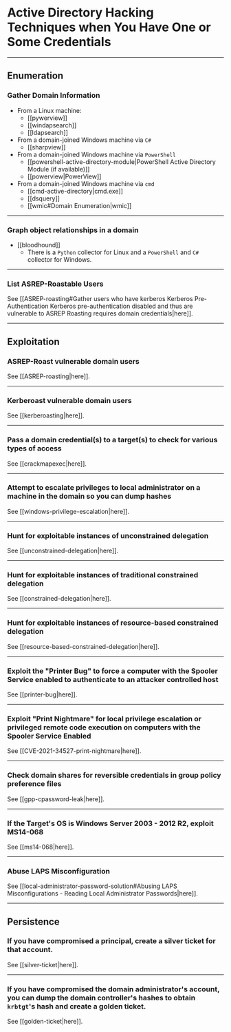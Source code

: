 # Active Directory Hacking Techniques when You Have One or Some Credentials

---

## Enumeration

### Gather Domain Information

- From a Linux machine:
	- [[pywerview]]
	- [[windapsearch]]
	- [[ldapsearch]]
- From a domain-joined Windows machine via `C#`
	- [[sharpview]]
- From a domain-joined Windows machine via `PowerShell`
	- [[powershell-active-directory-module|PowerShell Active Directory Module (if available)]]
	- [[powerview|PowerView]]
- From a domain-joined Windows machine via `cmd`
	- [[cmd-active-directory|cmd.exe]]
	- [[dsquery]]
	- [[wmic#Domain Enumeration|wmic]]

---

### Graph object relationships in a domain

- [[bloodhound]]
	- There is a `Python` collector for Linux and a `PowerShell` and `C#` collector for Windows.

---

### List ASREP-Roastable Users

See [[ASREP-roasting#Gather users who have kerberos Kerberos Pre-Authentication Kerberos pre-authentication disabled and thus are vulnerable to ASREP Roasting requires domain credentials|here]].

---

## Exploitation

### ASREP-Roast vulnerable domain users

See [[ASREP-roasting|here]].

---

### Kerberoast vulnerable domain users

See [[kerberoasting|here]].

---

### Pass a domain credential(s) to a target(s) to check for various types of access

See [[crackmapexec|here]].

---

### Attempt to escalate privileges to local administrator on a machine in the domain so you can dump hashes

See [[windows-privilege-escalation|here]].

---

### Hunt for exploitable instances of unconstrained delegation

See [[unconstrained-delegation|here]].

---

### Hunt for exploitable instances of traditional constrained delegation

See [[constrained-delegation|here]].

---

### Hunt for exploitable instances of resource-based constrained delegation

See [[resource-based-constrained-delegation|here]].

---

### Exploit the "Printer Bug" to force a computer with the Spooler Service enabled to authenticate to an attacker controlled host

See [[printer-bug|here]].

---

### Exploit "Print Nightmare" for local privilege escalation or privileged remote code execution on computers with the Spooler Service Enabled

See [[CVE-2021-34527-print-nightmare|here]].

---

### Check domain shares for reversible credentials in group policy preference files

See [[gpp-cpassword-leak|here]].

---

### If the Target's OS is Windows Server 2003 - 2012 R2, exploit MS14-068

See [[ms14-068|here]].

---

### Abuse LAPS Misconfiguration

See [[local-administrator-password-solution#Abusing LAPS Misconfigurations - Reading Local Administrator Passwords|here]].

---

## Persistence

### If you have compromised a principal, create a silver ticket for that account.

See [[silver-ticket|here]].

---

### If you have compromised the domain administrator's account, you can dump the domain controller's hashes to obtain `krbtgt`'s hash and create a golden ticket.

See [[golden-ticket|here]].
